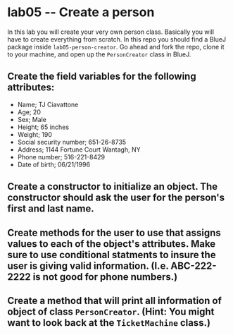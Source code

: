 # lab05 -- Create a person

In this lab you will create your very own person class. Basically you will have to create everything from scratch. In this repo you should find a BlueJ package inside `lab05-person-creator`. Go ahead and fork the repo, clone it to your machine, and open up the `PersonCreator` class in BlueJ.

## Create the field variables for the following attributes:

* Name; TJ Ciavattone
* Age; 20
* Sex; Male
* Height; 65 inches
* Weight; 190
* Social security number; 651-26-8735
* Address; 1144 Fortune Court Wantagh, NY
* Phone number; 516-221-8429
* Date of birth; 06/21/1996

## Create a constructor to initialize an object. The constructor should ask the user for the person's first and last name.

## Create methods for the user to use that assigns values to each of the object's attributes. Make sure to use conditional statments to insure the user is giving valid information. (I.e. ABC-222-2222 is not good for phone numbers.)

## Create a method that will print all information of object of class `PersonCreator`. (Hint: You might want to look back at the `TicketMachine` class.)
